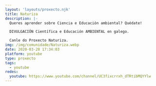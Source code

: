 ```yaml
---
layout: 'layouts/proxecto.njk'
title: Naturiza
description: |-
  Queres aprender sobre Ciencia e Educación ambiental? Quédate!

  DIVULGACIÓN Científica e Educación AMBIENTAL en galego.

  Canle do Proxecto Naturiza.
img: /img/comunidade/Naturiza.webp
date: 2020-03-28 17:34:03
platform: youtube
type: proxecto
tags:
  - youtube
redes:
  youtube: https://www.youtube.com/channel/UC3fixcrrxh_dTRtibMQYYlw
---
```


